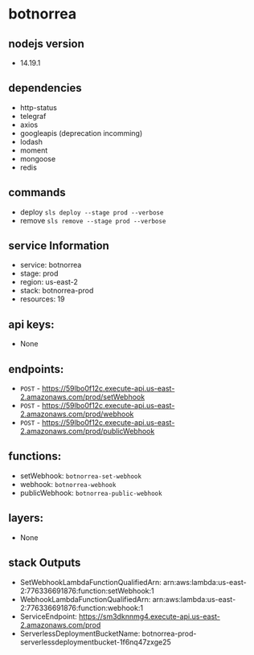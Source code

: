 # botnorrea

## nodejs version
- 14.19.1

## dependencies

- http-status
- telegraf
- axios
- googleapis (deprecation incomming)
- lodash
- moment
- mongoose
- redis

## commands

- deploy `sls deploy --stage prod --verbose`
- remove `sls remove --stage prod --verbose`

## service Information

- service: botnorrea
- stage: prod
- region: us-east-2
- stack: botnorrea-prod
- resources: 19

## api keys:

- None

## endpoints:

- `POST` - https://59lbo0f12c.execute-api.us-east-2.amazonaws.com/prod/setWebhook
- `POST` - https://59lbo0f12c.execute-api.us-east-2.amazonaws.com/prod/webhook
- `POST` - https://59lbo0f12c.execute-api.us-east-2.amazonaws.com/prod/publicWebhook

## functions:

- setWebhook: `botnorrea-set-webhook`
- webhook: `botnorrea-webhook`
- publicWebhook: `botnorrea-public-webhook`

## layers:

- None

## stack Outputs

- SetWebhookLambdaFunctionQualifiedArn: arn:aws:lambda:us-east-2:776336691876:function:setWebhook:1
- WebhookLambdaFunctionQualifiedArn: arn:aws:lambda:us-east-2:776336691876:function:webhook:1
- ServiceEndpoint: https://sm3dknnmg4.execute-api.us-east-2.amazonaws.com/prod
- ServerlessDeploymentBucketName: botnorrea-prod-serverlessdeploymentbucket-1f6nq47zxge25
